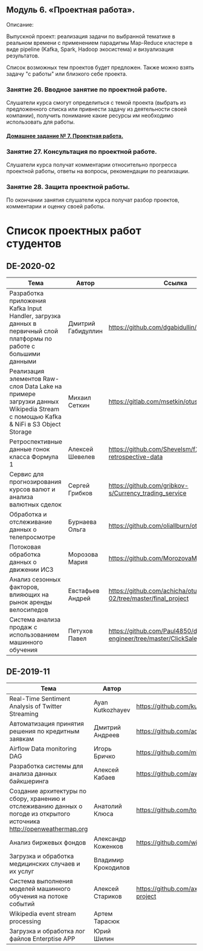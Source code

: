 ## Модуль 6. «Проектная работа».

Описание:

Выпускной проект: реализация задачи по выбранной тематике в реальном времени с применением парадигмы Map-Reduce кластере в виде pipeline (Kafka, Spark, Hadoop экосистема) и визуализация результатов.

Список возможных тем проектов будет предложен. Также можно взять задачу "с работы" или близкого себе проекта.


### Занятие 26. Вводное занятие по проектной работе.

Слушатели курса смогут определиться с темой проекта (выбрать из предложенного списка или привнести задачу из деятельности своей компании), получить понимание какие ресурсы им необходимо использовать для работы.


#### [Домашнeе заданиe № 7. Проектная работа.](./hw-7-project/)


### Занятие 27. Консультация по проектной работе.

Слушатели курса получат комментарии относительно прогресса проектной работы, ответы на вопросы, рекомендации по реализации.


### Занятие 28. Защита проектной работы.

По окончании занятия слушатели курса получат разбор проектов, комментарии и оценку своей работы.

# Список проектных работ студентов

## DE-2020-02


| Тема  | Автор | Ссылка |
| ----- | ----- |------- |
| Разработка приложения Kafka Input Handler, загрузка данных в первичный слой платформы по работе с большими данными | Дмитрий Габидуллин | https://github.com/dgabidullin/kih |
| Реализация элементов Raw-слоя Data Lake на примере загрузки данных Wikipedia Stream с помощью Kafka & NiFi в S3 Object Storage | Михаил Сеткин | https://gitlab.com/msetkin/otus_thesis_project |
| Ретроспективные данные гонок класса Формула 1 | Алексей Шевелев | https://github.com/Shevelsm/f1-retrospective-data |
| Сервис для прогнозирования курсов валют и анализа валютных сделок | Сергей Грибков | https://github.com/gribkov-s/Currency_trading_service |
| Обработка и отслеживание данных о телепросмотре | Бурнаева Ольга | https://github.com/oliallburn/otus_diploma |
| Потоковая обработка данных о движении ИСЗ | Морозова Мария | https://github.com/MorozovaMariya/de_diplom |
| Анализ сезонных факторов, влияющих на рынок аренды велосипедов | Евстафьев Андрей | https://github.com/achicha/otus-de-2020-02/tree/master/final_project |
| Система анализа продаж с использованием машинного обучения | Петухов Павел | https://github.com/Paul4850/data-engineer/tree/master/ClickSales |


## DE-2019-11


| Тема  | Автор | Ссылка |
| ----- | ----- |------- |
| Real-Time Sentiment Analysis of Twitter Streaming | Ayan Kutkozhayev | https://github.com/kutkozhayev/data-engineer-project |
| Автоматизация принятия решения по кредитным заявкам | Дмитрий Андреев | https://github.com/adm-8/andreev-ds-de-diploma |
| Airflow Data monitoring DAG | Игорь Бричко | https://github.com/mi7tix/data_validation_capstone |
| Разработка системы для анализа данных байкшеринга | Алексей Кабаев | https://github.com/awk6873/OTUS-DE-Graduation-project |
| Создание архитектуры по сбору, хранению и отслеживанию данных о погоде из открытого источника http://openweathermap.org | Анатолий Клюса | https://github.com/tol2000/dataengineerclub |
| Анализ биржевых фондов | Александр Коженков | https://github.com/wirtsleg/etf-analyzer |
| Загрузка и обработка медицинских случаев и их услуг | Владимир Крокодилов |  |
| Система выполнения моделей машинного обучения на потоке событий | Алексей Стариков | https://github.com/axreldable/otus_data_engineer_2019_11_starikov/tree/master/final-project |
| Wikipedia event stream processing | Артем Тарасюк |  |
| Загрузка и обработка лог файлов Enterptise APP | Юрий Шилин |  |
